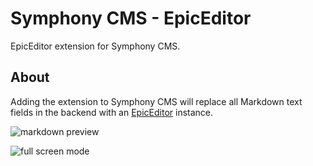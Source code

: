 Symphony CMS - EpicEditor
=========================

EpicEditor extension for Symphony CMS.

About
-----

Adding the extension to Symphony CMS will replace all Markdown text fields in the backend with an [EpicEditor][ee] instance.

![markdown preview](https://raw.github.com/tmslnz/SymphonyCMS-epiceditor/screenshots/preview.png)

![full screen mode](https://raw.github.com/tmslnz/SymphonyCMS-epiceditor/screenshots/fullscreen.png)


[ee]: http://oscargodson.github.com/EpicEditor/
